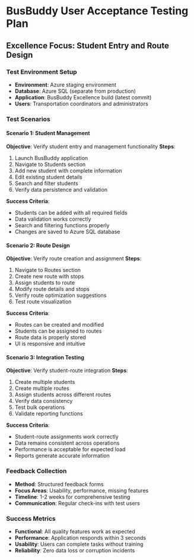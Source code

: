 # BusBuddy User Acceptance Testing Plan

## Excellence Focus: Student Entry and Route Design

### Test Environment Setup

- **Environment**: Azure staging environment
- **Database**: Azure SQL (separate from production)
- **Application**: BusBuddy Excellence build (latest commit)
- **Users**: Transportation coordinators and administrators

### Test Scenarios

#### Scenario 1: Student Management

**Objective**: Verify student entry and management functionality
**Steps**:

1. Launch BusBuddy application
2. Navigate to Students section
3. Add new student with complete information
4. Edit existing student details
5. Search and filter students
6. Verify data persistence and validation

**Success Criteria**:

- Students can be added with all required fields
- Data validation works correctly
- Search and filtering functions properly
- Changes are saved to Azure SQL database

#### Scenario 2: Route Design

**Objective**: Verify route creation and assignment
**Steps**:

1. Navigate to Routes section
2. Create new route with stops
3. Assign students to route
4. Modify route details and stops
5. Verify route optimization suggestions
6. Test route visualization

**Success Criteria**:

- Routes can be created and modified
- Students can be assigned to routes
- Route data is properly stored
- UI is responsive and intuitive

#### Scenario 3: Integration Testing

**Objective**: Verify student-route integration
**Steps**:

1. Create multiple students
2. Create multiple routes
3. Assign students across different routes
4. Verify data consistency
5. Test bulk operations
6. Validate reporting functions

**Success Criteria**:

- Student-route assignments work correctly
- Data remains consistent across operations
- Performance is acceptable for expected load
- Reports generate accurate information

### Feedback Collection

- **Method**: Structured feedback forms
- **Focus Areas**: Usability, performance, missing features
- **Timeline**: 1-2 weeks for comprehensive testing
- **Communication**: Regular check-ins with test users

### Success Metrics

- **Functional**: All quality features work as expected
- **Performance**: Application responds within 3 seconds
- **Usability**: Users can complete tasks without training
- **Reliability**: Zero data loss or corruption incidents
